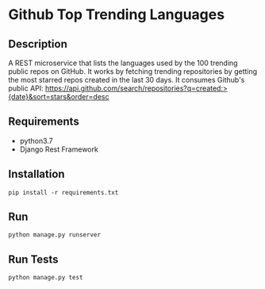 # Github Top Trending Languages #

## Description ##
A REST microservice that lists the languages used by the 100 trending public repos on GitHub.
It works by fetching trending repositories by getting the most starred repos created in the last 30 days.
It consumes Github's public API:
https://api.github.com/search/repositories?q=created:>{date}&sort=stars&order=desc

## Requirements ##
* python3.7
* Django Rest Framework

## Installation ##
`` pip install -r requirements.txt ``

## Run ##
`` python manage.py runserver ``

## Run Tests ##
`` python manage.py test ``